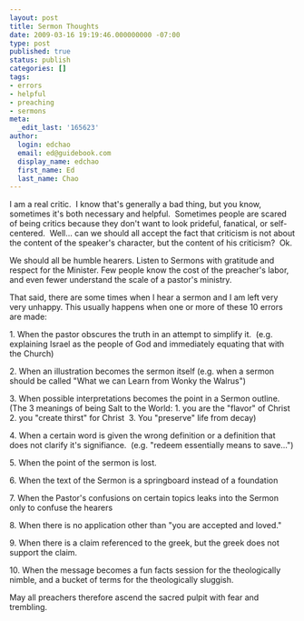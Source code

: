 ```yaml
---
layout: post
title: Sermon Thoughts
date: 2009-03-16 19:19:46.000000000 -07:00
type: post
published: true
status: publish
categories: []
tags:
- errors
- helpful
- preaching
- sermons
meta:
  _edit_last: '165623'
author:
  login: edchao
  email: ed@guidebook.com
  display_name: edchao
  first_name: Ed
  last_name: Chao
---
```

<p>I am a real critic.&nbsp; I know that's generally a bad thing, but you know, sometimes it's both necessary and helpful.&nbsp; Sometimes people are scared of being critics because they don't want to look prideful, fanatical, or self-centered.&nbsp; Well... can we should all accept the fact that criticism is not about the content of the speaker's character, but the content of his criticism?&nbsp; Ok.</p>
<p>We should all be humble hearers. Listen to Sermons with gratitude and respect for the Minister. Few people know the cost of the preacher's labor, and even fewer understand the scale of a pastor's ministry.</p>
<p>That said, there are some times when I hear a sermon and I am left very very unhappy. This usually happens when one or more of these 10 errors are made:</p>
<p>1. When the pastor obscures the truth in an attempt to simplify it.&nbsp; (e.g. explaining Israel as the people of God and immediately equating that with the Church)</p>
<p>2. When an illustration becomes the sermon itself (e.g. when a sermon should be called "What we can Learn from Wonky the Walrus")</p>
<p>3. When possible interpretations becomes the point in a Sermon outline. (The 3 meanings of being Salt to the World: 1. you are the "flavor" of Christ 2. you "create thirst" for Christ&nbsp; 3. You "preserve" life from decay)</p>
<p>4. When a certain word is given the wrong definition or a definition that does not clarify it's signifiance.&nbsp; (e.g. "redeem essentially means to save...")</p>
<p>5. When the point of the sermon is lost.</p>
<p>6. When the text of the Sermon is a springboard instead of a foundation</p>
<p>7. When the Pastor's confusions on certain topics leaks into the Sermon only to confuse the hearers</p>
<p>8. When there is no application other than "you are accepted and loved."</p>
<p>9. When there is a claim referenced to the greek, but the greek does not support the claim.</p>
<p>10. When the message becomes a fun facts session for the theologically nimble, and a bucket of terms for the theologically sluggish.</p>
<p></p>
<p> May all preachers therefore ascend the sacred pulpit with fear and trembling.&nbsp; </p>
